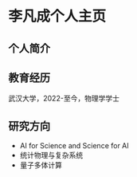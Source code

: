 # 李凡成个人主页
## 个人简介


## 教育经历

武汉大学，2022-至今，物理学学士

## 研究方向

- AI for Science and Science for AI
- 统计物理与复杂系统
- 量子多体计算